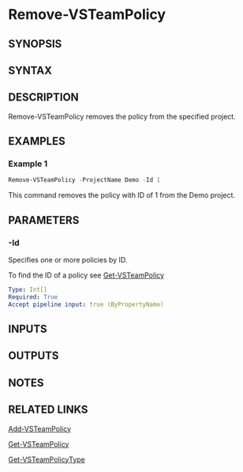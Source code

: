 <!-- #include "./common/header.md" -->

# Remove-VSTeamPolicy

## SYNOPSIS

<!-- #include "./synopsis/Remove-VSTeamPolicy.md" -->

## SYNTAX

## DESCRIPTION

Remove-VSTeamPolicy removes the policy from the specified project.

## EXAMPLES

### Example 1

```powershell
Remove-VSTeamPolicy -ProjectName Demo -Id 1
```

This command removes the policy with ID of 1 from the Demo project.

## PARAMETERS

### -Id

Specifies one or more policies by ID.

To find the ID of a policy see [Get-VSTeamPolicy](Get-VSTeamPolicy.md)

```yaml
Type: Int[]
Required: True
Accept pipeline input: true (ByPropertyName)
```

<!-- #include "./params/projectName.md" -->

<!-- #include "./params/forcegroup.md" -->

## INPUTS

## OUTPUTS

## NOTES

<!-- #include "./common/prerequisites.md" -->

## RELATED LINKS

<!-- #include "./common/related.md" -->

[Add-VSTeamPolicy](Add-VSTeamPolicy.md)

[Get-VSTeamPolicy](Get-VSTeamPolicy.md)

[Get-VSTeamPolicyType](Get-VSTeamPolicyType.md)
